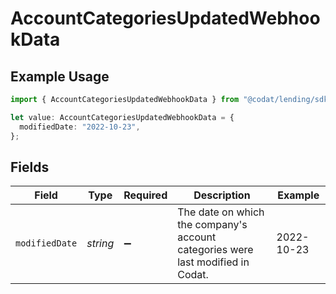 # AccountCategoriesUpdatedWebhookData

## Example Usage

```typescript
import { AccountCategoriesUpdatedWebhookData } from "@codat/lending/sdk/models/shared";

let value: AccountCategoriesUpdatedWebhookData = {
  modifiedDate: "2022-10-23",
};
```

## Fields

| Field                                                                           | Type                                                                            | Required                                                                        | Description                                                                     | Example                                                                         |
| ------------------------------------------------------------------------------- | ------------------------------------------------------------------------------- | ------------------------------------------------------------------------------- | ------------------------------------------------------------------------------- | ------------------------------------------------------------------------------- |
| `modifiedDate`                                                                  | *string*                                                                        | :heavy_minus_sign:                                                              | The date on which the company's account categories were last modified in Codat. | 2022-10-23                                                                      |